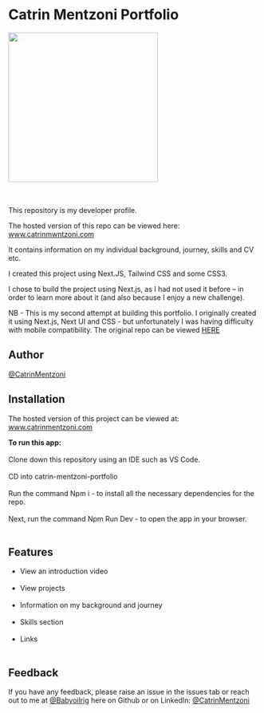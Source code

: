 Catrin Mentzoni Portfolio
===========

<img src= "https://user-images.githubusercontent.com/93347177/158820711-9f0076d0-50c8-4786-8030-d137a82c6392.PNG" width="300px"><br/>


<br/><br/>
This repository is my developer profile.

The hosted version of this repo can be viewed here: www.catrinmwntzoni.com

It contains information on my individual background, journey, skills and CV etc.

I created this project using Next.JS, Tailwind CSS and some CSS3.

I chose to build the project using Next.js, as I had not used it before – in order to learn more about it (and also because I enjoy a new challenge).

NB - This is my second attempt at building this portfolio. I originally created it using Next.js, Next UI and CSS - but unfortunately I was having difficulty with mobile compatibility. The original repo can be viewed [HERE](https://github.com/Babyoilrig/CatrinMentzoni-Portfolio)


**Author**
--------------

[@CatrinMentzoni](https://github.com/Babyoilrig)
 
**Installation**
-----------------
The hosted version of this project can be viewed at: www.catrinmentzoni.com

**To run this app:**
<br/><br/>
Clone down this repository using an IDE such as VS Code.
<br/><br/>
CD into catrin-mentzoni-portfolio
<br/><br/>
Run the command Npm i - to install all the necessary dependencies for the repo.
<br/><br/>
Next, run the command Npm Run Dev - to open the app in your browser.
<br/><br/>
 
 
 
 
**Features**
-----------------
* View an introduction video
<br/><br/>
* View projects
<br/><br/>
* Information on my background and journey
<br/><br/>
* Skills section
<br/><br/>
* Links
<br/><br/>
 
 
 
**Feedback**
-----------------
If you have any feedback, please raise an issue in the issues tab or reach out to me at [@Babyoilrig](https://github.com/Babyoilrig) here on Github or on LinkedIn: [@CatrinMentzoni](https://www.linkedin.com/in/catrin-mentzoni/) 
 
 
 
